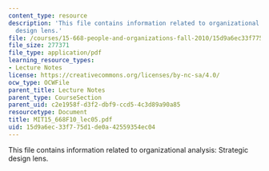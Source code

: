 ```yaml
---
content_type: resource
description: 'This file contains information related to organizational analysis: Strategic
  design lens.'
file: /courses/15-668-people-and-organizations-fall-2010/15d9a6ec33f775d1de0a42559354ec04_MIT15_668F10_lec05.pdf
file_size: 277371
file_type: application/pdf
learning_resource_types:
- Lecture Notes
license: https://creativecommons.org/licenses/by-nc-sa/4.0/
ocw_type: OCWFile
parent_title: Lecture Notes
parent_type: CourseSection
parent_uid: c2e1958f-d3f2-dbf9-ccd5-4c3d89a90a85
resourcetype: Document
title: MIT15_668F10_lec05.pdf
uid: 15d9a6ec-33f7-75d1-de0a-42559354ec04
---
```

This file contains information related to organizational analysis: Strategic design lens.